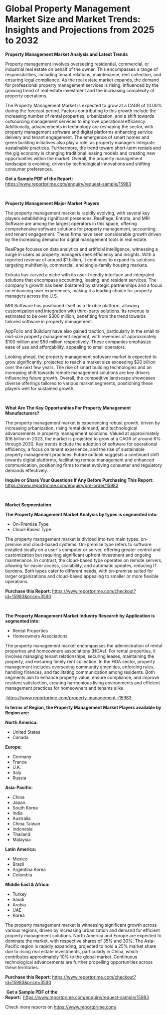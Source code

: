 <p><h1>Global Property Management Market Size and Market Trends: Insights and Projections from 2025 to 2032</h1></p><p><strong>Property Management Market Analysis and Latest Trends</strong></p>
<p><p>Property management involves overseeing residential, commercial, or industrial real estate on behalf of the owner. This encompasses a range of responsibilities, including tenant relations, maintenance, rent collection, and ensuring legal compliance. As the real estate market expands, the demand for professional property management services is rising, influenced by the growing trend of real estate investment and the increasing complexity of property operations.</p><p>The Property Management Market is expected to grow at a CAGR of 10.00% during the forecast period. Factors contributing to this growth include the increasing number of rental properties, urbanization, and a shift towards outsourcing management services to improve operational efficiency. Additionally, advancements in technology are reshaping the sector, with property management software and digital platforms enhancing service delivery and tenant engagement. The emergence of smart homes and green building initiatives also play a role, as property managers integrate sustainable practices. Furthermore, the trend toward short-term rentals and the gig economy is changing traditional leasing models and creating new opportunities within the market. Overall, the property management landscape is evolving, driven by technological innovations and shifting consumer preferences.</p></p>
<p><strong>Get a Sample PDF of the Report:&nbsp;</strong> <a href="https://www.reportprime.com/enquiry/request-sample/15983?utm_campaign=2780&utm_medium=2&utm_source=Github&utm_content=ia&utm_term=20032025&utm_id=property-management">https://www.reportprime.com/enquiry/request-sample/15983</a></p>
<p>&nbsp;</p>
<p><strong>Property Management Major Market Players</strong></p>
<p><p>The property management market is rapidly evolving, with several key players establishing significant presences. RealPage, Entrata, and MRI Software are among the largest operators in this space, offering comprehensive software solutions for property management, accounting, and tenant engagement. These firms have seen considerable growth driven by the increasing demand for digital management tools in real estate.</p><p>RealPage focuses on data analytics and artificial intelligence, witnessing a surge in users as property managers seek efficiency and insights. With a reported revenue of around $1 billion, it continues to expand its solutions targeting multifamily, commercial, and single-family housing markets.</p><p>Entrata has carved a niche with its user-friendly interface and integrated solutions that encompass accounting, leasing, and resident services. The company's growth has been bolstered by strategic partnerships and a focus on enhancing user experiences, making it a leading choice for property managers across the U.S.</p><p>MRI Software has positioned itself as a flexible platform, allowing customization and integration with third-party solutions. Its revenue is estimated to be over $300 million, benefiting from the trend towards tailored software in property management.</p><p>AppFolio and Buildium have also gained traction, particularly in the small to mid-size property management segment, with revenues of approximately $100 million and $50 million respectively. These companies emphasize ease of use and affordability, appealing to small operators.</p><p>Looking ahead, the property management software market is expected to grow significantly, projected to reach a market size exceeding $20 billion over the next few years. The rise of smart building technologies and an increasing shift towards remote management solutions are key drivers influencing future growth. Overall, the competitive landscape showcases diverse offerings tailored to various market segments, positioning these players well for sustained growth.</p></p>
<p>&nbsp;</p>
<p><strong>What Are The Key Opportunities For Property Management Manufacturers?</strong></p>
<p><p>The property management market is experiencing robust growth, driven by increasing urbanization, rising rental demand, and technological advancements in property management solutions. Valued at approximately $16 billion in 2023, the market is projected to grow at a CAGR of around 8% through 2030. Key trends include the adoption of software for operational efficiency, a focus on tenant experience, and the rise of sustainable property management practices. Future outlook suggests a continued shift towards digital platforms, facilitating remote management and enhanced communication, positioning firms to meet evolving consumer and regulatory demands effectively.</p></p>
<p><strong>Inquire or Share Your Questions If Any Before Purchasing This Report:</strong> <a href="https://www.reportprime.com/enquiry/pre-order/15983?utm_campaign=2780&utm_medium=2&utm_source=Github&utm_content=ia&utm_term=20032025&utm_id=property-management">https://www.reportprime.com/enquiry/pre-order/15983</a></p>
<p>&nbsp;</p>
<p><strong>Market Segmentation</strong></p>
<p><strong>The Property Management Market Analysis by types is segmented into:</strong></p>
<p><ul><li>On-Premise Type</li><li>Cloud-Based Type</li></ul></p>
<p><p>The property management market is divided into two main types: on-premise and cloud-based systems. On-premise type refers to software installed locally on a user's computer or server, offering greater control and customization but requiring significant upfront investment and ongoing maintenance. In contrast, the cloud-based type operates on remote servers, allowing for easier access, scalability, and automatic updates, reducing IT burdens. Both types cater to different needs, with on-premise suited for larger organizations and cloud-based appealing to smaller or more flexible operations.</p></p>
<p><strong>Purchase this Report:&nbsp;</strong><a href="https://www.reportprime.com/checkout?id=15983&price=3590&utm_campaign=2780&utm_medium=2&utm_source=Github&utm_content=ia&utm_term=20032025&utm_id=property-management">https://www.reportprime.com/checkout?id=15983&price=3590</a></p>
<p>&nbsp;</p>
<p><strong>The Property Management Market Industry Research by Application is segmented into:</strong></p>
<p><ul><li>Rental Properties</li><li>Homeowners Associations</li></ul></p>
<p><p>The property management market encompasses the administration of rental properties and homeowners associations (HOAs). For rental properties, it involves managing tenant relationships, securing leases, maintaining the property, and ensuring timely rent collection. In the HOA sector, property management includes overseeing community amenities, enforcing rules, handling finances, and facilitating communication among residents. Both segments aim to enhance property value, ensure compliance, and improve resident satisfaction, creating harmonious living environments and efficient management practices for homeowners and tenants alike.</p></p>
<p><a href="https://www.reportprime.com/property-management-r15983?utm_campaign=2780&utm_medium=2&utm_source=Github&utm_content=ia&utm_term=20032025&utm_id=property-management">&nbsp;https://www.reportprime.com/property-management-r15983</a></p>
<p><strong>In terms of Region, the Property Management Market Players available by Region are:</strong></p>
<p>
    <p> <strong> North America: </strong>
        <ul>
            <li>United States</li>
            <li>Canada</li>
        </ul>
        </p> 
    <p> <strong> Europe: </strong>
        <ul>
            <li>Germany</li>
            <li>France</li>
            <li>U.K.</li>
            <li>Italy</li>
            <li>Russia</li>
        </ul>
        </p> 
    <p> <strong> Asia-Pacific: </strong>
        <ul>
            <li>China</li>
            <li>Japan</li>
            <li>South Korea</li>
            <li>India</li>
            <li>Australia</li>
            <li>China Taiwan</li>
            <li>Indonesia</li>
            <li>Thailand</li>
            <li>Malaysia</li>
        </ul>
        </p> 
    <p> <strong> Latin America: </strong>
        <ul>
            <li>Mexico</li>
            <li>Brazil</li>
            <li>Argentina Korea</li>
            <li>Colombia</li>
        </ul>
        </p> 
    <p> <strong> Middle East & Africa: </strong>
        <ul>
            <li>Turkey</li>
            <li>Saudi</li>
            <li>Arabia</li>
            <li>UAE</li>
            <li>Korea</li>
        </ul>
    </p>
    </p>
<p><p>The property management market is witnessing significant growth across various regions, driven by increasing urbanization and demand for efficient property management solutions. North America and Europe are expected to dominate the market, with respective shares of 35% and 30%. The Asia-Pacific region is rapidly expanding, projected to hold a 25% market share due to rising real estate investments, particularly in China, which contributes approximately 10% to the global market. Continuous technological advancements are further propelling opportunities across these territories.</p></p>
<p><strong>Purchase this Report: </strong><a href="https://www.reportprime.com/checkout?id=15983&price=3590&utm_campaign=2780&utm_medium=2&utm_source=Github&utm_content=ia&utm_term=20032025&utm_id=property-management">https://www.reportprime.com/checkout?id=15983&price=3590</a></p>
<p>&nbsp;<strong>Get a Sample PDF of the Report:&nbsp;&nbsp;</strong><a href="https://www.reportprime.com/enquiry/request-sample/15983?utm_campaign=2780&utm_medium=2&utm_source=Github&utm_content=ia&utm_term=20032025&utm_id=property-management">https://www.reportprime.com/enquiry/request-sample/15983</a></p>
<p><strong></strong></p>
<p>Check more reports on <a href="https://www.reportprime.com/?utm_campaign=2780&utm_medium=2&utm_source=Github&utm_content=ia&utm_term=20032025&utm_id=property-management">https://www.reportprime.com/</a></p>